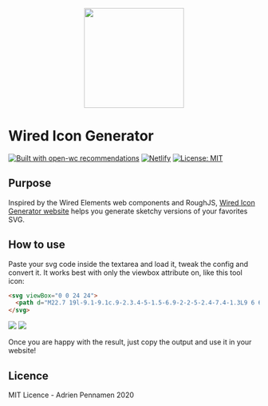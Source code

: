 <p align="center">
  <img width="200" src="https://user-images.githubusercontent.com/7101875/81468346-3029c600-91df-11ea-8e71-8963d5ac2c06.png"></img>
</p>


# Wired Icon Generator

[![Built with open-wc recommendations](https://img.shields.io/badge/built%20with-open--wc-90C1B3.svg)](https://github.com/open-wc)
[![Netlify](https://img.shields.io/netlify/2ddd07a5-1d46-456e-95fd-a0fce2412368?color=90C1B3&label=netlify)](https://wired-icon-generator.netlify.app/)
[![License: MIT](https://img.shields.io/badge/License-MIT-90C1B3.svg)](https://opensource.org/licenses/MIT)

## Purpose

Inspired by the Wired Elements web components and RoughJS, [Wired Icon Generator website](https://wired-icon-generator.netlify.app/) helps you generate sketchy versions of your favorites SVG.

## How to use

Paste your svg code inside the textarea and load it, tweak the config and convert it.
It works best with only the viewbox attribute on, like this tool icon:
```html
<svg viewBox="0 0 24 24">
  <path d="M22.7 19l-9.1-9.1c.9-2.3.4-5-1.5-6.9-2-2-5-2.4-7.4-1.3L9 6 6 9 1.6 4.7C.4 7.1.9 10.1 2.9 12.1c1.9 1.9 4.6 2.4 6.9 1.5l9.1 9.1c.4.4 1 .4 1.4 0l2.3-2.3c.5-.4.5-1.1.1-1.4z"/>
</svg>
```

<img src="https://user-images.githubusercontent.com/7101875/81468670-3faa0e80-91e1-11ea-841a-7f834149a773.png" />
<img src="https://user-images.githubusercontent.com/7101875/81468704-78e27e80-91e1-11ea-9239-994ef6aab7bf.png" />

Once you are happy with the result, just copy the output and use it in your website!

## Licence
MIT Licence - Adrien Pennamen 2020

